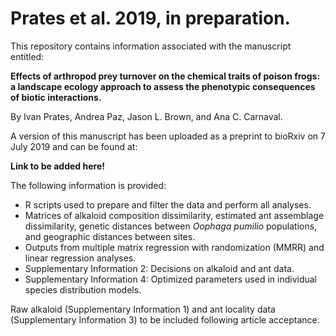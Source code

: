 # Prates et al. 2019, in preparation.

This repository contains information associated with the manuscript entitled:

**Effects of arthropod prey turnover on the chemical traits of poison frogs: a landscape ecology approach to assess the phenotypic consequences of biotic interactions.**

By Ivan Prates, Andrea Paz, Jason L. Brown, and Ana C. Carnaval.

A version of this manuscript has been uploaded as a preprint to bioRxiv on 7 July 2019 and can be found at:

**Link to be added here!**

The following information is provided:
- R scripts used to prepare and filter the data and perform all analyses.
- Matrices of alkaloid composition dissimilarity, estimated ant assemblage dissimilarity, genetic distances between _Oophaga pumilio_ populations, and geographic distances between sites.
- Outputs from multiple matrix regression with randomization (MMRR) and linear regression analyses.
- Supplementary Information 2: Decisions on alkaloid and ant data.
- Supplementary Information 4: Optimized parameters used in individual species distribution models.

Raw alkaloid (Supplementary Information 1) and ant locality data (Supplementary Information 3) to be included following article acceptance.
